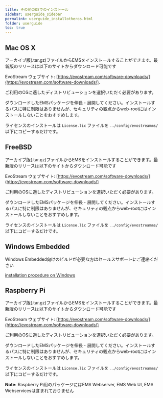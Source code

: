```yaml
---
title: その他のOSでのインストール
sidebar: userguide_sidebar
permalink: userguide_installotheros.html
folder: userguide
toc: true
---
```




## Mac OS X

アーカイブ版(.tar.gz)ファイルからEMSをインストールすることができます。最新版のリリースは以下のサイトからダウンロード可能です

 EvoStream ウェブサイト: [https://evostream.com/software-downloads/](https://evostream.com/software-downloads/).

ご利用のOSに適したディストリビューションを選択いただく必要があります。

ダウンロードしたEMSパッケージを伸長・展開してください。インストールするパスに特に制限はありませんが、セキュリティの観点からweb-rootにはインストールしないことをおすすめします。

ライセンスのインストールは `License.lic` ファイルを `../config/evostreamms/` 以下にコピーするだけです。



## FreeBSD

アーカイブ版(.tar.gz)ファイルからEMSをインストールすることができます。最新版のリリースは以下のサイトからダウンロード可能です

 EvoStream ウェブサイト: [https://evostream.com/software-downloads/](https://evostream.com/software-downloads/)

ご利用のOSに適したディストリビューションを選択いただく必要があります。


ダウンロードしたEMSパッケージを伸長・展開してください。インストールするパスに特に制限はありませんが、セキュリティの観点からweb-rootにはインストールしないことをおすすめします。

ライセンスのインストールは `License.lic` ファイルを `../config/evostreamms/` 以下にコピーするだけです。



## Windows Embedded

Windows Embedded向けのビルドが必要な方はセールスサポートにご連絡ください

 [installation procedure on Windows](userguide_installwinos.html)



## Raspberry Pi

アーカイブ版(.tar.gz)ファイルからEMSをインストールすることができます。最新版のリリースは以下のサイトからダウンロード可能です

 EvoStream ウェブサイト: [https://evostream.com/software-downloads/](https://evostream.com/software-downloads/)

ご利用のOSに適したディストリビューションを選択いただく必要があります。


ダウンロードしたEMSパッケージを伸長・展開してください。インストールするパスに特に制限はありませんが、セキュリティの観点からweb-rootにはインストールしないことをおすすめします。

ライセンスのインストールは `License.lic` ファイルを `../config/evostreamms/` 以下にコピーするだけです。


**Note:** Raspberry Pi用のパッケージにはEMS Webserver, EMS Web UI, EMS Webservicesは含まれておりません
